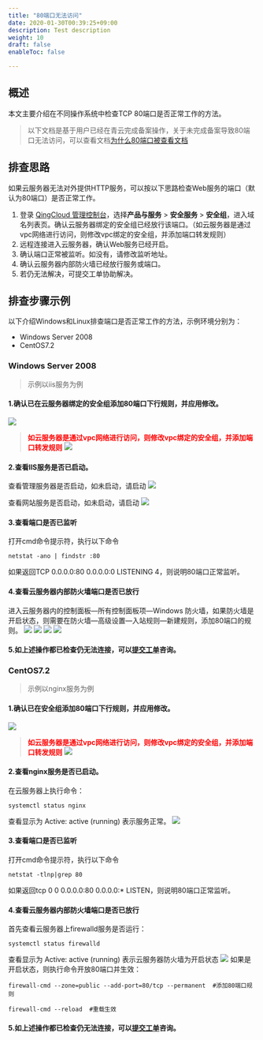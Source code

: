 ```yaml
---
title: "80端口无法访问"
date: 2020-01-30T00:39:25+09:00
description: Test description
weight: 10
draft: false
enableToc: false

---
```


## 概述

本文主要介绍在不同操作系统中检查TCP 80端口是否正常工作的方法。

> 以下文档是基于用户已经在青云完成备案操作，关于未完成备案导致80端口无法访问，可以查看文档[为什么80端口被查看文档](/compute/vm/faq/common_operations/os_func_manage/port_80_disabled/)

## 排查思路

如果云服务器无法对外提供HTTP服务，可以按以下思路检查Web服务的端口（默认为80端口）是否正常工作。

1. 登录 [QingCloud 管理控制台](https://console.qingcloud.com/login)，选择**产品与服务** > **安全服务** > **安全组**，进入域名列表页。确认云服务器绑定的安全组已经放行该端口。（如云服务器是通过vpc网络进行访问，则修改vpc绑定的安全组，并添加端口转发规则）
2. 远程连接进入云服务器，确认Web服务已经开启。
3. 确认端口正常被监听。如没有，请修改监听地址。
4. 确认云服务器内部防火墙已经放行服务或端口。
5. 若仍无法解决，可提交工单协助解决。


## 排查步骤示例
以下介绍Windows和Linux排查端口是否正常工作的方法，示例环境分别为：
* Windows Server 2008
* CentOS7.2

### Windows Server 2008
>示例以iis服务为例

#### 1.确认已在云服务器绑定的安全组添加80端口下行规则，并应用修改。

![](/compute/vm/_images/check_port_worked1.png)

> **<span style="color:red">如云服务器是通过vpc网络进行访问，则修改vpc绑定的安全组，并添加端口转发规则</span>**
> ![](/compute/vm/_images/check_port_worked11.png)

#### 2.查看IIS服务是否已启动。

查看管理服务器是否启动，如未启动，请启动
![](/compute/vm/_images/check_port_worked2.png)

查看网站服务是否启动，如未启动，请启动
![](/compute/vm/_images/check_port_worked3.png)

#### 3.查看端口是否已监听

打开cmd命令提示符，执行以下命令

```
netstat -ano | findstr :80
```
如果返回TCP 0.0.0.0:80 0.0.0.0:0 LISTENING 4，则说明80端口正常监听。

#### 4.查看云服务器内部防火墙端口是否已放行

进入云服务器内的控制面板—所有控制面板项—Windows 防火墙，如果防火墙是开启状态，则需要在防火墙—高级设置—入站规则—新建规则，添加80端口的规则。
![](/compute/vm/_images/check_port_worked4.png)
![](/compute/vm/_images/check_port_worked5.png)
![](/compute/vm/_images/check_port_worked6.png)
![](/compute/vm/_images/check_port_worked7.png)

#### 5.如上述操作都已检查仍无法连接，可以[提交工单](https://console.qingcloud.com/tickets/)咨询。

### CentOS7.2
>示例以nginx服务为例

#### 1.确认已在安全组添加80端口下行规则，并应用修改。

![](/compute/vm/_images/check_port_worked1.png)

> **<span style="color:red">如云服务器是通过vpc网络进行访问，则修改vpc绑定的安全组，并添加端口转发规则</span>**
> ![](/compute/vm/_images/check_port_worked11.png)

#### 2.查看nginx服务是否已启动。

在云服务器上执行命令：

```
systemctl status nginx
```
查看显示为 Active: active (running) 表示服务正常。
![](/compute/vm/_images/check_port_worked9.png)

#### 3.查看端口是否已监听

打开cmd命令提示符，执行以下命令

```
netstat -tlnp|grep 80
```
如果返回tcp 0 0 0.0.0.0:80 0.0.0.0:* LISTEN，则说明80端口正常监听。

#### 4.查看云服务器内部防火墙端口是否已放行

首先查看云服务器上firewalld服务是否运行：

```
systemctl status firewalld
```
查看显示为 Active: active (running) 表示云服务器防火墙为开启状态
![](/compute/vm/_images/check_port_worked10.png)
如果是开启状态，则执行命令开放80端口并生效：
```
firewall-cmd --zone=public --add-port=80/tcp --permanent  #添加80端口规则

firewall-cmd --reload  #重载生效
```
#### 5.如上述操作都已检查仍无法连接，可以[提交工单](https://console.qingcloud.com/tickets/)咨询。